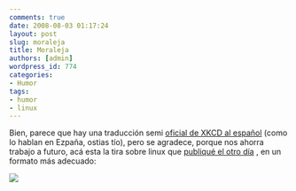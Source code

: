 ```yaml
---
comments: true
date: 2008-08-03 01:17:24
layout: post
slug: moraleja
title: Moraleja
authors: [admin]
wordpress_id: 774
categories:
- Humor
tags:
- humor
- linux
---
```


Bien, parece que hay una traducción semi [oficial de XKCD al español](https://es.xkcd.com/xkcd-es/) (como lo hablan en Ezpaña, ostias tío), pero se agradece, porque nos ahorra trabajo a futuro, acá esta la tira sobre linux que [publiqué el otro día](https://www.lnds.net/2008/07/linux_una_historia_real.html) , en un formato más adecuado:

[![](https://www.lnds.net/blog/wp-content/uploads/2010/09/cautionary.png)](https://www.lnds.net/blog/wp-content/uploads/2010/09/cautionary.png)
